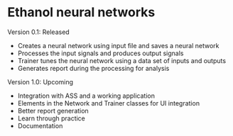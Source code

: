 # Ethanol neural networks

Version 0.1: Released
- Creates a neural network using input file and saves a neural network
- Processes the input signals and produces output signals
- Trainer tunes the neural network using a data set of inputs and outputs
- Generates report during the processing for analysis

Version 1.0: Upcoming
- Integration with ASS and a working application
- Elements in the Network and Trainer classes for UI integration
- Better report generation
- Learn through practice
- Documentation